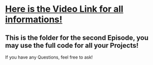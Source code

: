 # [Here is the Video Link for all informations!](https://github.com/NotYetUploaded)
## This is the folder for the second Episode, you may use the full code for all your Projects!
If you have any Questions, feel free to ask!
